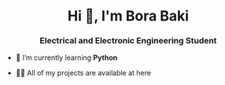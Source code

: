 <h1 align="center">Hi 👋, I'm Bora Baki</h1>
<h3 align="center">Electrical and Electronic Engineering Student</h3>

- 🌱 I’m currently learning **Python**

- 👨‍💻 All of my projects are available at here


<p align="left">
</p>
